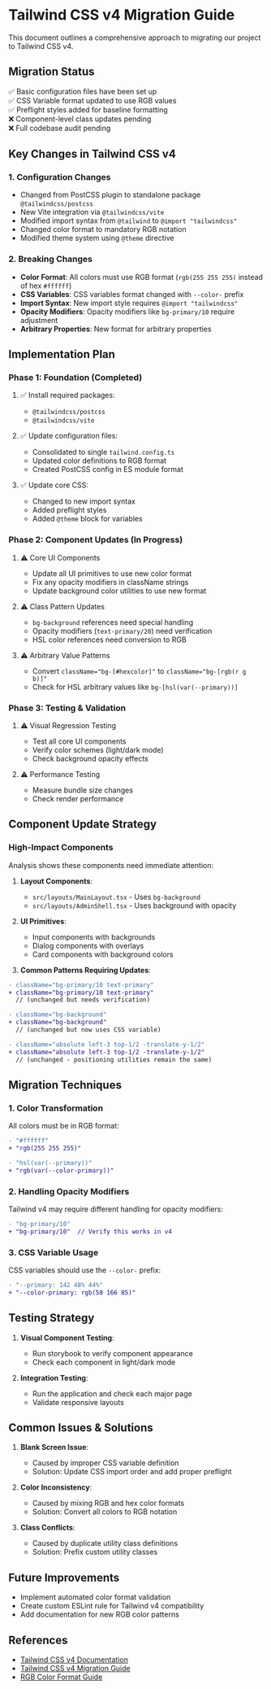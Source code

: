 # Tailwind CSS v4 Migration Guide

This document outlines a comprehensive approach to migrating our project to Tailwind CSS v4.

## Migration Status

✅ Basic configuration files have been set up  
✅ CSS Variable format updated to use RGB values  
✅ Preflight styles added for baseline formatting  
❌ Component-level class updates pending  
❌ Full codebase audit pending

## Key Changes in Tailwind CSS v4

### 1. Configuration Changes

- Changed from PostCSS plugin to standalone package `@tailwindcss/postcss`
- New Vite integration via `@tailwindcss/vite`
- Modified import syntax from `@tailwind` to `@import "tailwindcss"`
- Changed color format to mandatory RGB notation
- Modified theme system using `@theme` directive

### 2. Breaking Changes

- **Color Format**: All colors must use RGB format (`rgb(255 255 255)` instead of hex `#ffffff`)
- **CSS Variables**: CSS variables format changed with `--color-` prefix
- **Import Syntax**: New import style requires `@import "tailwindcss"` 
- **Opacity Modifiers**: Opacity modifiers like `bg-primary/10` require adjustment
- **Arbitrary Properties**: New format for arbitrary properties

## Implementation Plan

### Phase 1: Foundation (Completed)

1. ✅ Install required packages:
   - `@tailwindcss/postcss`
   - `@tailwindcss/vite`

2. ✅ Update configuration files:
   - Consolidated to single `tailwind.config.ts`
   - Updated color definitions to RGB format
   - Created PostCSS config in ES module format

3. ✅ Update core CSS:
   - Changed to new import syntax
   - Added preflight styles
   - Added `@theme` block for variables

### Phase 2: Component Updates (In Progress)

1. ⚠️ Core UI Components
   - Update all UI primitives to use new color format
   - Fix any opacity modifiers in className strings
   - Update background color utilities to use new format

2. ⚠️ Class Pattern Updates
   - `bg-background` references need special handling
   - Opacity modifiers (`text-primary/20`) need verification
   - HSL color references need conversion to RGB

3. ⚠️ Arbitrary Value Patterns
   - Convert `className="bg-[#hexcolor]"` to `className="bg-[rgb(r g b)]"`
   - Check for HSL arbitrary values like `bg-[hsl(var(--primary))]`

### Phase 3: Testing & Validation

1. ⚠️ Visual Regression Testing
   - Test all core UI components
   - Verify color schemes (light/dark mode)
   - Check background opacity effects

2. ⚠️ Performance Testing
   - Measure bundle size changes
   - Check render performance

## Component Update Strategy

### High-Impact Components

Analysis shows these components need immediate attention:

1. **Layout Components**:
   - `src/layouts/MainLayout.tsx` - Uses `bg-background`
   - `src/layouts/AdminShell.tsx` - Uses background with opacity

2. **UI Primitives**:
   - Input components with backgrounds
   - Dialog components with overlays
   - Card components with background colors

3. **Common Patterns Requiring Updates**:

```diff
- className="bg-primary/10 text-primary"
+ className="bg-primary/10 text-primary"
  // (unchanged but needs verification)

- className="bg-background" 
+ className="bg-background"
  // (unchanged but now uses CSS variable)

- className="absolute left-3 top-1/2 -translate-y-1/2"
+ className="absolute left-3 top-1/2 -translate-y-1/2"
  // (unchanged - positioning utilities remain the same)
```

## Migration Techniques

### 1. Color Transformation

All colors must be in RGB format:

```diff
- "#ffffff"
+ "rgb(255 255 255)"

- "hsl(var(--primary))"
+ "rgb(var(--color-primary))"
```

### 2. Handling Opacity Modifiers

Tailwind v4 may require different handling for opacity modifiers:

```diff
- "bg-primary/10" 
+ "bg-primary/10"  // Verify this works in v4
```

### 3. CSS Variable Usage

CSS variables should use the `--color-` prefix:

```diff
- "--primary: 142 48% 44%"
+ "--color-primary: rgb(58 166 85)"
```

## Testing Strategy

1. **Visual Component Testing**:
   - Run storybook to verify component appearance
   - Check each component in light/dark mode

2. **Integration Testing**:
   - Run the application and check each major page
   - Validate responsive layouts

## Common Issues & Solutions

1. **Blank Screen Issue**:
   - Caused by improper CSS variable definition
   - Solution: Update CSS import order and add proper preflight

2. **Color Inconsistency**:
   - Caused by mixing RGB and hex color formats
   - Solution: Convert all colors to RGB notation

3. **Class Conflicts**:
   - Caused by duplicate utility class definitions
   - Solution: Prefix custom utility classes

## Future Improvements

- Implement automated color format validation
- Create custom ESLint rule for Tailwind v4 compatibility
- Add documentation for new RGB color patterns

## References

- [Tailwind CSS v4 Documentation](https://tailwindcss.com/docs)
- [Tailwind CSS v4 Migration Guide](https://tailwindcss.com/docs/upgrade-guide)
- [RGB Color Format Guide](https://tailwindcss.com/docs/customizing-colors) 